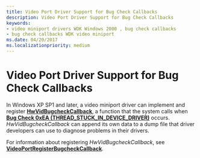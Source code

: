 ```yaml
---
title: Video Port Driver Support for Bug Check Callbacks
description: Video Port Driver Support for Bug Check Callbacks
keywords:
- video miniport drivers WDK Windows 2000 , bug check callbacks
- bug check callbacks WDK video miniport
ms.date: 04/20/2017
ms.localizationpriority: medium
---
```


# Video Port Driver Support for Bug Check Callbacks

In Windows XP SP1 and later, a video miniport driver can implement and register [**HwVidBugcheckCallback**](/windows-hardware/drivers/ddi/video/nc-video-pvideo_bugcheck_callback), a function that the system calls when [**Bug Check 0xEA (THREAD\_STUCK\_IN\_DEVICE\_DRIVER)**](../debugger/bug-check-0xea--thread-stuck-in-device-driver.md) occurs. *HwVidBugcheckCallback* can append its own data to a dump file that driver developers can use to diagnose problems in their drivers.

For information about registering *HwVidBugcheckCallback*, see [**VideoPortRegisterBugcheckCallback**](/windows-hardware/drivers/ddi/video/nf-video-videoportregisterbugcheckcallback).
